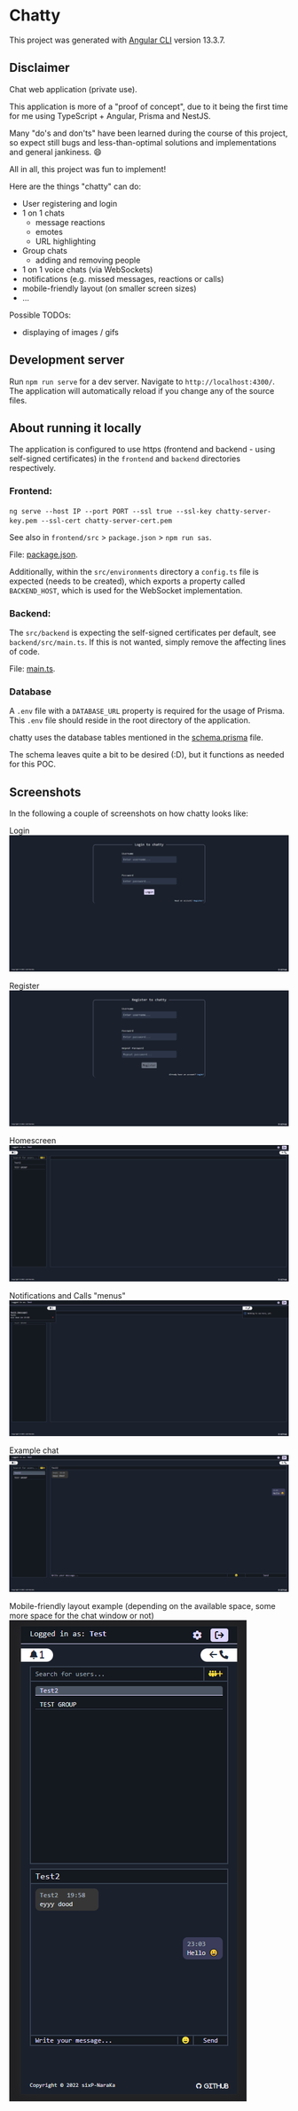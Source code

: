 # Chatty

This project was generated with [Angular CLI](https://github.com/angular/angular-cli) version 13.3.7.


## Disclaimer

Chat web application (private use).

This application is more of a "proof of concept", due to it being the first time for me using TypeScript + Angular, Prisma and NestJS.

Many "do's and don'ts" have been learned during the course of this project, so expect still bugs and less-than-optimal solutions and implementations and general jankiness. :smile:

All in all, this project was fun to implement!

Here are the things "chatty" can do:

- User registering and login
- 1 on 1 chats
    - message reactions
    - emotes
    - URL highlighting
- Group chats
    - adding and removing people
- 1 on 1 voice chats (via WebSockets)
- notifications (e.g. missed messages, reactions or calls)
- mobile-friendly layout (on smaller screen sizes)
- ...


Possible TODOs:

- displaying of images / gifs


## Development server

Run `npm run serve` for a dev server. Navigate to `http://localhost:4300/`. The application will automatically reload if you change any of the source files.


## About running it locally

The application is configured to use https (frontend and backend - using self-signed certificates) in the `frontend` and `backend` directories respectively.

### Frontend:

`ng serve --host IP --port PORT --ssl true --ssl-key chatty-server-key.pem --ssl-cert chatty-server-cert.pem`

See also in `frontend/src` > `package.json` > `npm run sas`.

File: [package.json](https://github.com/sixP-NaraKa/chatty/blob/main/frontend/package.json).

Additionally, within the `src/environments` directory a `config.ts` file is expected (needs to be created), which exports a property called `BACKEND_HOST`, which is used for the WebSocket implementation.

### Backend:

The `src/backend` is expecting the self-signed certificates per default, see `backend/src/main.ts`.
If this is not wanted, simply remove the affecting lines of code.

File: [main.ts](https://github.com/sixP-NaraKa/chatty/blob/main/backend/src/main.ts).


### Database

A `.env` file with a `DATABASE_URL` property is required for the usage of Prisma. This `.env` file should reside in the root directory of the application.

chatty uses the database tables mentioned in the [schema.prisma](https://github.com/sixP-NaraKa/chatty/blob/main/backend/prisma/schema.prisma) file.

The schema leaves quite a bit to be desired (:D), but it functions as needed for this POC.


## Screenshots

In the following a couple of screenshots on how chatty looks like:

Login
![login](/docs/screenshots/chatty_login.PNG)

Register
![register](/docs/screenshots/chatty_register.PNG)

Homescreen
![homescreen](/docs/screenshots/chatty_homescreen.PNG)

Notifications and Calls "menus"
![menus](/docs/screenshots/chatty_notifications_and_calls.PNG)

Example chat
![example chat](/docs/screenshots/chatty_example_chat.PNG)

Mobile-friendly layout example (depending on the available space, some more space for the chat window or not)
![mobile-friendly layout example](/docs/screenshots/chatty_mobile_view.PNG)
